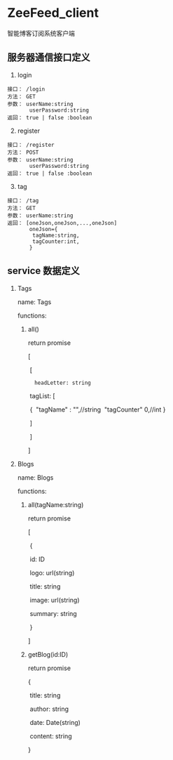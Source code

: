 # ZeeFeed_client
智能博客订阅系统客户端

## 服务器通信接口定义

1. login
```
接口： /login
方法： GET
参数： userName:string
       userPassword:string
返回： true | false :boolean
```
2. register
```
接口： /register
方法： POST
参数： userName:string
       userPassword:string
返回： true | false :boolean
```
3. tag
```
接口： /tag
方法： GET
参数： userName:string
返回： [oneJson,oneJson,...,oneJson]
       oneJson={
        tagName:string,
        tagCounter:int,
       }
```

## service 数据定义

1. Tags

   name: Tags

   functions:

   1. all()

      return promise

      [

      ​	[

       		headLetter: string

      ​		 tagList: [

      ​			{
      ​			"tagName" : "",//string
      ​			"tagCounter" 0,//int
         			}

      ​			]

      ​	]

      ]

2. Blogs

   name: Blogs

   functions:

   1. all(tagName:string)

      return promise

      [

      ​	{

      ​		id: ID

      ​		logo: url(string)

      ​		title: string

      ​		image: url(string)

      ​		summary: string

      ​	}

      ]

   2. getBlog(id:ID)

      return promise

      {

      ​	title: string

      ​	author: string

      ​	date: Date(string)

      ​	content: string

      }
